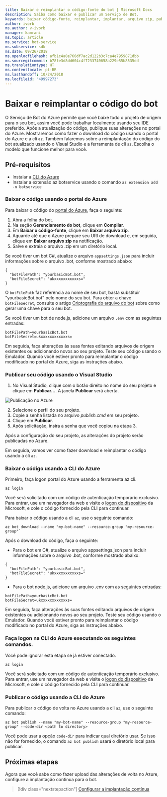 ```yaml
---
title: Baixar e reimplantar o código-fonte do bot | Microsoft Docs
description: Saiba como baixar e publicar um Serviço de Bot.
keywords: baixar código-fonte, reimplantar, implantar, arquivo zip, publicar
author: ivorb
ms.author: v-ivorb
manager: kamrani
ms.topic: article
ms.service: bot-service
ms.subservice: sdk
ms.date: 09/26/2018
ms.openlocfilehash: afb1c4a0e766df7ac2d122b3c7ca4e7959871dbb
ms.sourcegitcommit: b78fe3d8dd604c4f7233740658a229e85b8535dd
ms.translationtype: HT
ms.contentlocale: pt-BR
ms.lasthandoff: 10/24/2018
ms.locfileid: "49997273"
---
```

# <a name="download-and-redeploy-bot-code"></a>Baixar e reimplantar o código do bot
O Serviço de Bot do Azure permite que você baixe todo o projeto de origem para o seu bot, assim você pode trabalhar localmente usando seu IDE preferido. Após a atualização do código, publique suas alterações no portal do Azure. Mostraremos como fazer o download do código usando o portal do Azure e a cli `az`. Também falaremos sobre a reimplantação do código do bot atualizado usando o Visual Studio e a ferramenta de cli `az`. Escolha o modelo que funcione melhor para você.

## <a name="prerequisites"></a>Pré-requisitos
- Instalar a [CLI do Azure](https://docs.microsoft.com/en-us/cli/azure/?view=azure-cli-latest)
- Instalar a extensão az botservice usando o comando `az extension add -n botservice`

### <a name="download-code-using-the-azure-portal"></a>Baixar o código usando o portal do Azure
Para baixar o código do [portal do Azure](https://portal.azure.com), faça o seguinte:
1. Abra a folha do bot.
1. Na seção **Gerenciamento do bot**, clique em **Compilar**.
1. Em **Baixar o código-fonte**, clique em **Baixar arquivo zip**.
1. Aguarde até que o Azure prepare seu URI de download e, em seguida, clique em **Baixar arquivo zip** na notificação.
1. Salve e extraia o arquivo .zip em um diretório local.

Se você tiver um bot C#, atualize o arquivo `appsettings.json` para incluir informações sobre o arquivo .bot, conforme mostrado abaixo:

```
{
  "botFilePath": "yourbasicBot.bot",
  "botFileSecret": "ukxxxxxxxxxxxs="
}
```
O `botFilePath` faz referência ao nome de seu bot, basta substituir "yourbasicBot.bot" pelo nome do seu bot. Para obter a chave `botFileSecret`, consulte o artigo [Criptografia do arquivo do bot](https://aka.ms/bot-file-encryption) sobre como gerar uma chave para o seu bot.


Se você tiver um bot de node.js, adicione um arquivo `.env` com as seguintes entradas:
```
botFilePath=yourbasicBot.bot
botFileSecret=ukxxxxxxxxxxxxs=
```

Em seguida, faça alterações às suas fontes editando arquivos de origem existentes ou adicionando novos ao seu projeto. Teste seu código usando o Emulador. Quando você estiver pronto para reimplantar o código modificado no portal do Azure, siga as instruções abaixo.

### <a name="publish-code-using-visual-studio"></a>Publicar seu código usando o Visual Studio
1. No Visual Studio, clique com o botão direito no nome do seu projeto e clique em **Publicar...**. A janela **Publicar** será aberta.

![Publicação no Azure](~/media/azure-bot-build/azure-csharp-publish.png)

2. Selecione o perfil do seu projeto.
3. Copie a senha listada no arquivo _publish.cmd_ em seu projeto.
4. Clique em **Publicar**.
5. Após solicitação, insira a senha que você copiou na etapa 3.   

Após a configuração do seu projeto, as alterações do projeto serão publicadas no Azure. 

Em seguida, vamos ver como fazer download e reimplantar o código usando a cli `az`.

### <a name="download-code-using-azure-cli"></a>Baixar o código usando a CLI do Azure

Primeiro, faça logon portal do Azure usando a ferramenta az cli.

```azcli
az login
```

Você será solicitado com um código de autenticação temporário exclusivo. Para entrar, use um navegador da web e visite o [logon do dispositivo](https://microsoft.com/devicelogin) da Microsoft, e cole o código fornecido pela CLI para continuar.

Para baixar o código usando a cli `az`, use o seguinte comando:
```azcli
az bot download --name "my-bot-name" --resource-group "my-resource-group"`
```
Após o download do código, faça o seguinte:
- Para o bot em C#, atualize o arquivo appsettings.json para incluir informações sobre o arquivo .bot, conforme mostrado abaixo:

```
{
  "botFilePath": "yourbasicBot.bot",
  "botFileSecret": "ukxxxxxxxxxxxs="
}
```

- Para o bot node.js, adicione um arquivo .env com as seguintes entradas:

```
botFilePath=yourbasicBot.bot
botFileSecret=ukxxxxxxxxxxxxs=
```

Em seguida, faça alterações às suas fontes editando arquivos de origem existentes ou adicionando novos ao seu projeto. Teste seu código usando o Emulador. Quando você estiver pronto para reimplantar o código modificado no portal do Azure, siga as instruções abaixo.

### <a name="login-to-azure-cli-by-running-the-following-command"></a>Faça logon na CLI do Azure executando os seguintes comandos.
Você pode ignorar esta etapa se já estiver conectado.

```azcli
az login
```
Você será solicitado com um código de autenticação temporário exclusivo. Para entrar, use um navegador da web e visite o [logon do dispositivo](https://microsoft.com/devicelogin) da Microsoft, e cole o código fornecido pela CLI para continuar.

### <a name="publish-code-using-azure-cli"></a>Publicar o código usando a CLI do Azure
Para publicar o código de volta no Azure usando a cli `az`, use o seguinte comando:
```azcli
az bot publish --name "my-bot-name" --resource-group "my-resource-group" --code-dir <path to directory> 
```

Você pode usar a opção `code-dir` para indicar qual diretório usar. Se isso não for fornecido, o comando `az bot publish` usará o diretório local para publicar.

## <a name="next-steps"></a>Próximas etapas
Agora que você sabe como fazer upload das alterações de volta no Azure, configure a implantação contínua para o bot.

> [!div class="nextstepaction"]
> [Configurar a implantação contínua](bot-service-build-continuous-deployment.md)
